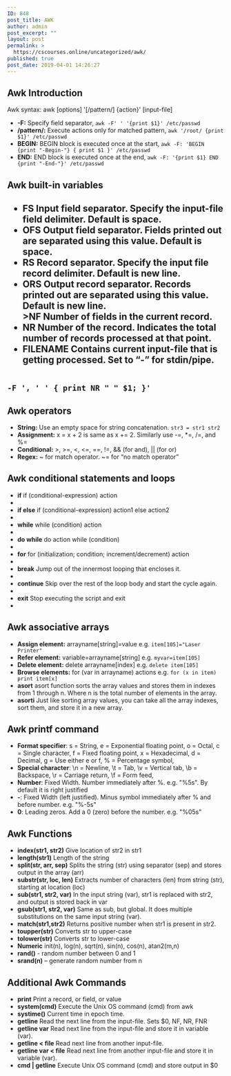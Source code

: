```yaml
---
ID: 848
post_title: AWK
author: admin
post_excerpt: ""
layout: post
permalink: >
  https://cscourses.online/uncategorized/awk/
published: true
post_date: 2019-04-01 14:26:27
---
```

<h2>Awk Introduction</h2>

Awk syntax: awk [options] '[/pattern/] {action}' [input-file]
<ul>
<li><b>-F:</b> Specify field separator, <code>awk -F' ' '{print $1}' /etc/passwd</code></li>
<li><b>/pattern/:</b> Execute actions only for matched pattern, <code>awk '/root/ {print $1}' /etc/passwd</code></li>
<li><b>BEGIN:</b> BEGIN block is executed once at the start, <code>awk -F: 'BEGIN {print "-Begin-"} { print $1 }' /etc/passwd</code></li>
<li><b>END:</b> END block is executed once at the end, <code>awk -F: '{print $1} END {print "-End-"}' /etc/passwd</code></li>
</ul>

<h2>Awk built-in variables<h2>
<ul>
<li><b>FS</b> Input field separator. Specify the input-file field delimiter. Default is space.</li>
<li><b>OFS</b> Output field separator. Fields printed out are separated using this value. Default is space.</li>
<li><b>RS</b> Record separator. Specify the input file record delimiter. Default is new line.</li>
<li><b>ORS</b> Output record separator. Records printed out are separated using this value. Default is new line.</li>
<li<b>>NF</b> Number of fields in the current record.</li>
<li><b>NR</b> Number of the record. Indicates the total number of records processed at that point.</li>
<li><b>FILENAME</b> Contains current input-file that is getting processed. Set to “-” for stdin/pipe.</li>
</ul>
<code>
-F ', ' ' { print NR " " $1; }'
</code>

<h2>Awk operators</h2>
<ul>
<li><b>String:</b> Use an empty space for string concatenation. <code>str3 = str1 str2</code></li>
<li><b>Assignment:</b> x = x + 2 is same as x += 2. Similarly use -=, *=, /=, and %=</li>
<li><b>Conditional:</b> >, >=, <, <=, ==, !=, && (for and), || (for or)</li>
<li><b>Regex:</b> ~ for match operator. ~= for “no match operator”</li>
</ul>

<h2>Awk conditional statements and loops</h2>
<ul>
<li><b>if</b> if (conditional-expression) action<li>
<li><b>if else</b> if (conditional-expression) action1 else action2<li>
<li><b>while</b> while (condition) action<li>
<li><b>do while</b> do action while (condition)<li>
<li><b>for</b> for (initialization; condition; increment/decrement) action<li>
<li><b>break</b> Jump out of the innermost looping that encloses it.<li>
<li><b>continue</b> Skip over the rest of the loop body and start the cycle again.<li>
<li><b>exit</b> Stop executing the script and exit<li>
</ul>


<h2>Awk associative arrays</h2>
<ul>
<li><b>Assign element:</b> arrayname[string]=value e.g. <code>item[105]="Laser Printer"</code></li>
<li><b>Refer element:</b> variable=arrayname[string] e.g. <code>myvar=item[105]</code></li>
<li><b>Delete element:</b> delete arrayname[index] e.g. <code>delete item[105]</code></li>
<li><b>Browse elements:</b> for (var in arrayname) actions e.g. <code>for (x in item) print item[x]</code></li>
<li><b>asort</b> asort function sorts the array values and stores them in indexes from 1 through n. Where n is the total number of elements in the array.</li>
<li><b>asorti</b> Just like sorting array values, you can take all the array indexes, sort them, and store it in a new array.</li>
</ul>

<h2>Awk printf command</h2>
<ul>
<li><b>Format specifier</b>: s = String, e = Exponential floating point, o = Octal, c = Single character, f = Fixed floating point, x = Hexadecimal, d = Decimal, g = Use either e or f, % = Percentage symbol,</li>
<li><b>Special character</b>: \n = Newline, \t = Tab, \v = Vertical tab, \b = Backspace, \r = Carriage return, \f = Form feed,</li>
<li><b>Number</b>: Fixed Width. Number immediately after %. e.g. "%5s". By default it is right justified</li>
<li><b>-</b>: Fixed Width (left justified). Minus symbol immediately after % and before number. e.g. "%-5s"</li>
<li><b>0</b>: Leading zeros. Add a 0 (zero) before the number. e.g. "%05s"</li>
</ul>

<h2>Awk Functions</h2>
<ul>
<li><b>index(str1, str2)</b> Give location of str2 in str1</li>
<li><b>length(str1)</b> Length of the string</li>
<li><b>split(str, arr, sep)</b> Splits the string (str) using separator (sep) and stores output in the array (arr)</li>
<li><b>substr(str, loc, len)</b> Extracts number of characters (len) from string (str), starting at location (loc)</li>
<li><b>sub(str1, str2, var)</b> In the input string (var), str1 is replaced with str2, and output is stored back in var</li>
<li><b>gsub(str1, str2, var)</b> Same as sub, but global. It does multiple substitutions on the same input string (var).</li>
<li><b>match(str1,str2)</b> Returns positive number when str1 is present in str2.</li>
<li><b>toupper(str)</b> Converts str to upper-case</li>
<li><b>tolower(str)</b> Converts str to lower-case</li>
<li><b>Numeric</b> init(n), log(n), sqrt(n), sin(n), cos(n), atan2(m,n)</li>
<li><b>rand()</b> - random number between 0 and 1</li>
<li><b>srand(n)</b> – generate random number from n</li>
</ul>

<h2>Additional Awk Commands</h1>
<ul>
<li><b>print</b> Print a record, or field, or value</li>
<li><b>system(cmd)</b> Execute the Unix OS command (cmd) from awk</li>
<li><b>systime()</b> Current time in epoch time. </li>
<li><b>getline</b> Read the next line from the input-file. Sets $0, NF, NR, FNR</li>
<li><b>getline var</b> Read next line from the input-file and store it in variable (var). </li>
<li><b>getline < file</b> Read next line from another input-file.</li>
<li><b>getline var < file</b> Read next line from another input-file and store it in variable (var).</li>
<li><b>cmd | getline</b> Execute Unix OS command (cmd) and store output in $0</li>
</ul>